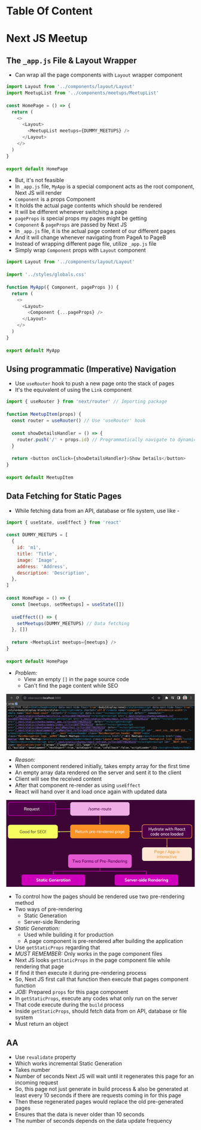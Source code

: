 # Table Of Content

# Next JS Meetup

## The `_app.js` File & Layout Wrapper

- Can wrap all the page components with `Layout` wrapper component

```js
import Layout from '../components/layout/Layout'
import MeetupList from '../components/meetups/MeetupList'

const HomePage = () => {
  return (
    <>
      <Layout>
        <MeetupList meetups={DUMMY_MEETUPS} />
      </Layout>
    </>
  )
}

export default HomePage
```

- But, it's not feasible
- In `_app.js` file, `MyApp` is a special component acts as the root component, Next JS will render
- `Component` is a props Component
- It holds the actual page contents which should be rendered
- It will be different whenever switching a page
- `pageProps` is special props my pages might be getting
- `Component` & `pageProps` are passed by Next JS
- In `_app.js` file, it is the actual page content of our different pages
- And it will change whenever navigating from PageA to PageB
- Instead of wrapping different page file, utilize `_app.js` file
- Simply wrap `Component` props with `Layout` component

```js
import Layout from '../components/layout/Layout'

import '../styles/globals.css'

function MyApp({ Component, pageProps }) {
  return (
    <>
      <Layout>
        <Component {...pageProps} />
      </Layout>
    </>
  )
}

export default MyApp
```

## Using programmatic (Imperative) Navigation

- Use `useRouter` hook to push a new page onto the stack of pages
- It's the equivalent of using the `Link` component

```js
import { useRouter } from 'next/router' // Importing package

function MeetupItem(props) {
  const router = useRouter() // Use 'useRouter' hook

  const showDetailsHandler = () => {
    router.push('/' + props.id) // Programmatically navigate to dynamic link
  }

  return <button onClick={showDetailsHandler}>Show Details</button>
}

export default MeetupItem
```

## Data Fetching for Static Pages

- While fetching data from an API, database or file system, use like -

```js
import { useState, useEffect } from 'react'

const DUMMY_MEETUPS = [
  {
    id: 'm1',
    title: 'Title',
    image: 'Image',
    address: 'Address',
    description: 'Description',
  },
]

const HomePage = () => {
  const [meetups, setMeetups] = useState([])

  useEffect(() => {
    setMeetups(DUMMY_MEETUPS) // Data fetching
  }, [])

  return <MeetupList meetups={meetups} />
}

export default HomePage
```

- _Problem:_
  - View an empty `[]` in the page source code
  - Can't find the page content while SEO

![pre-rendering Problem](photo/pre-rendering-problem.png)

- _Reason:_
- When component rendered initially, takes empty array for the first time
- An empty array data rendered on the server and sent it to the client
- Client will see the received content
- After that component re-render as using `useEffect`
- React will hand over it and load once again with updated data

![Pre-rendering Forms](photo/two-pre-rendering-form.png)

- To control how the pages should be rendered use two pre-rendering method
- Two ways of pre-rendering
  - Static Generation
  - Server-side Rendering
- _Static Generation:_
  - Used while building it for production
  - A page component is pre-rendered after building the application
- Use `getStaticProps` regarding that
- _MUST REMEMBER:_ Only works in the page component files
- Next JS looks `getStaticProps` in the page component file while rendering that page
- If find it then execute it during pre-rendering process
- So, Next JS first call that function then execute that pages component function
- _JOB:_ Prepared `props` for this page component
- In `getStaticProps`, execute any codes what only run on the server
- That code execute during the `build` process
- Inside `getStaticProps`, should fetch data from on API, database or file system
- Must return an object

## AA

- Use `revalidate` property
- Which works incremental Static Generation
- Takes number
- Number of seconds Next JS will wait until it regenerates this page for an incoming request
- So, this page not just generate in build process & also be generated at least every 10 seconds if there are requests coming in for this page
- Then these regenerated pages would replace the old pre-generated pages
- Ensures that the data is never older than 10 seconds
- The number of seconds depends on the data update frequency